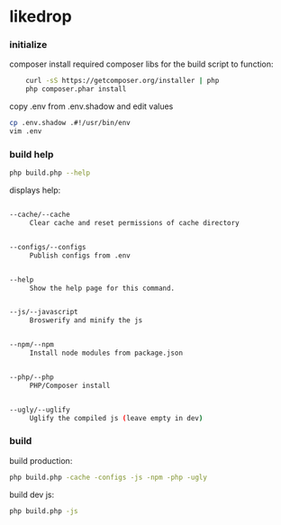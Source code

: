 # likedrop

### initialize

composer install required composer libs for the build script to function:

```bash
    curl -sS https://getcomposer.org/installer | php
    php composer.phar install
```

copy .env from .env.shadow and edit values
```bash
cp .env.shadow .#!/usr/bin/env
vim .env
```

### build help

```bash
php build.php --help
```

displays help:

```bash

--cache/--cache
     Clear cache and reset permissions of cache directory


--configs/--configs
     Publish configs from .env


--help
     Show the help page for this command.


--js/--javascript
     Broswerify and minify the js


--npm/--npm
     Install node modules from package.json


--php/--php
     PHP/Composer install


--ugly/--uglify
     Uglify the compiled js (leave empty in dev)

```


### build

build production:
```bash
php build.php -cache -configs -js -npm -php -ugly
```

build dev js:
```bash
php build.php -js
```
